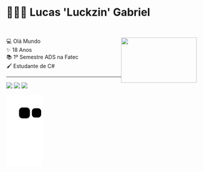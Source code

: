 # 👨🏾‍💻 Lucas 'Luckzin' Gabriel
<br>
<p><img src="https://i.imgur.com/dVipEV8.gif" height="120px" width="200px" align="right">
💻 Olá Mundo<br>
✨ 18 Anos<br>
📚 1º Semestre ADS na Fatec <br>
🖌 Estudante de C#</p>
<hr>

<div>

  <a href="https://instagram.com/lucsh__" target="_blank"><img src="https://img.shields.io/badge/-Instagram-%23E4405F?style=for-the-badge&logo=instagram&logoColor=white" target="_blank"></a>
 <a href="https://discord.gg/8q8vh5SMJN" target="_blank"><img src="https://img.shields.io/badge/Discord-7289DA?style=for-the-badge&logo=discord&logoColor=white" target="_blank"></a> 
  <a href="https://www.linkedin.com/in/lucas-sousa-bba7a2282/" target="_blank"><img src="https://img.shields.io/badge/-LinkedIn-%230077B5?style=for-the-badge&logo=linkedin&logoColor=white" target="_blank"></a> 
</div>

![snake gif](https://github.com/TheLuckziN/TheLuckziN/blob/output/github-contribution-grid-snake.svg)

